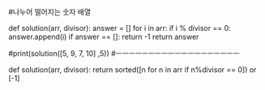 #나누어 떨어지는 숫자 배열


def solution(arr, divisor):
    answer = []
    for i in arr:
        if i % divisor == 0:
            answer.append(i)
        if answer == []:
            return -1
    return answer

#print(solution([5, 9, 7, 10]	,5))
#ㅡㅡㅡㅡㅡㅡㅡㅡㅡㅡㅡㅡㅡㅡㅡㅡㅡㅡㅡ


def solution(arr, divisor):
    return sorted([n for n in arr if n%divisor == 0]) or [-1]
